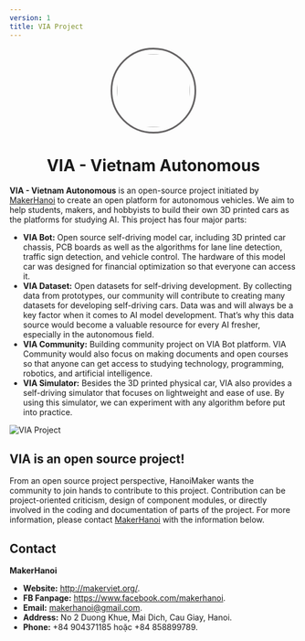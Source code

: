 ```yaml
---
version: 1
title: VIA Project
---
```


<div style="text-align: center">
    <img src="/media/via-logo.png" style="width: 8rem; border-radius: 50%; border: 3px solid #636162; padding: 0.5rem">
    <h1 style="display: block">VIA - Vietnam Autonomous</h1>
</div>

**VIA - Vietnam Autonomous**   is an open-source project initiated by [MakerHanoi](https://www.facebook.com/makerhanoi)  to create an open platform for autonomous vehicles. We aim to help students, makers, and hobbyists to build their own 3D printed cars as the platforms for studying AI. This project has four major parts:

- **VIA Bot:** Open source self-driving model car, including 3D printed car chassis, PCB boards as well as the algorithms for lane line detection, traffic sign detection, and vehicle control. The hardware of this model car was designed for financial optimization so that everyone can access it.
- **VIA Dataset:** Open datasets for self-driving development. By collecting data from prototypes, our community will contribute to creating many datasets for developing self-driving cars. Data was and will always be a key factor when it comes to AI model development. That’s why this data source would become a valuable resource for every AI fresher, especially in the autonomous field.
- **VIA Community:** Building community project on VIA Bot platform. VIA Community would also focus on making documents and open courses so that anyone can get access to studying technology, programming, robotics, and artificial intelligence.
- **VIA Simulator:** Besides the 3D printed physical car, VIA also provides a self-driving simulator that focuses on lightweight and ease of use. By using this simulator, we can experiment with any algorithm before put into practice.

![VIA Project](/media/via.jpg)

## VIA is an open source project!

From an open source project perspective, HanoiMaker wants the community to join hands to contribute to this project. Contribution can be project-oriented criticism, design of component modules, or directly involved in the coding and documentation of parts of the project. For more information, please contact [MakerHanoi](https://www.facebook.com/makerhanoi) with the information below.
## Contact

**MakerHanoi**

- **Website:** <http://makerviet.org/>.
- **FB Fanpage:** <https://www.facebook.com/makerhanoi>.
- **Email:** makerhanoi@gmail.com.
- **Address:** No 2 Duong Khue, Mai Dich, Cau Giay, Hanoi.
- **Phone:** +84 904371185 hoặc +84 858899789.

